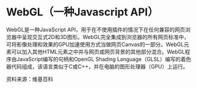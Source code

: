 # WebGL（一种Javascript API）

WebGL是一种JavaScript API，用于在不使用插件的情况下在任何兼容的网页浏览器中呈现交互式2D和3D图形。WebGL完全集成到浏览器的所有网页标准中，可将影像处理和效果的GPU加速使用方式当做网页Canvas的一部分。WebGL元素可以加入其他HTML元素之中并与网页或网页背景的其他部分混合。WebGL程序由JavaScript编写的句柄和OpenGL Shading Language（GLSL）编写的着色器代码组成，该语言类似于C或C++，并在电脑的图形处理器（GPU）上运行。

资料来源：维基百科
